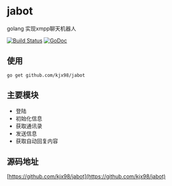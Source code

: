# jabot
golang 实现xmpp聊天机器人

[![Build Status](https://travis-ci.org/kjx98/jabot.svg?branch=master)](https://travis-ci.org/kjx98/jabot)
[![GoDoc](https://godoc.org/github.com/kjx98/jabot?status.svg)](https://godoc.org/github.com/kjx98/jabot)

## 使用

```
go get github.com/kjx98/jabot
```

## 主要模块

- 登陆
- 初始化信息
- 获取通讯录
- 发送信息
- 获取自动回复内容

## 源码地址
[https://github.com/kjx98/jabot](https://github.com/kjx98/jabot)

